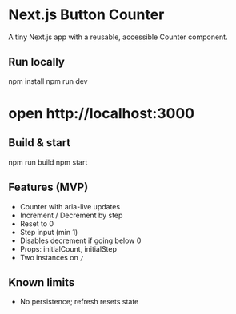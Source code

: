 # Next.js Button Counter

A tiny Next.js app with a reusable, accessible Counter component.

## Run locally
npm install
npm run dev
# open http://localhost:3000

## Build & start
npm run build
npm start

## Features (MVP)
- Counter with aria-live updates
- Increment / Decrement by step
- Reset to 0
- Step input (min 1)
- Disables decrement if going below 0
- Props: initialCount, initialStep
- Two instances on `/`

## Known limits
- No persistence; refresh resets state
